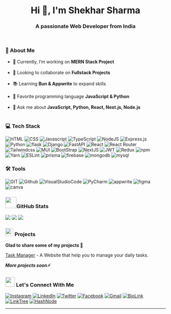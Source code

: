 <h1 align="center">Hi 👋, I'm Shekhar Sharma</h1>
<h3 align="center">A passionate Web Developer from India</h3>
<br>

### 💫 About Me

- 🔭 Currently, I’m working on **MERN Stack Project** <br><br>
- 👯 Looking to collaborate on **Fullstack Projects**  <br><br>
- 📚 Learning **Bun & Appwrite** to expand skills <br><br>
- 🌟 Favorite programming language **JavaScript & Python** <br><br>
- 💬 Ask me about **JavaScript, Python, React, Next.js, Node.js** <br><br>

### 💻 Tech Stack

![HTML](https://img.shields.io/badge/-HTML5-000?style=for-the-badge&logo=html5&logoColor=e34c26) ![CSS](https://img.shields.io/badge/-CSS3-000?style=for-the-badge&logo=css3&logoColor=2965f1) ![Javascript](https://img.shields.io/badge/-JavaScript-000?style=for-the-badge&logo=javascript&logoColor=f0db4f) ![TypeScript](https://img.shields.io/badge/typescript-000.svg?style=for-the-badge&logo=typescript&logoColor=007acc) ![NodeJS](https://img.shields.io/badge/node.js-000?style=for-the-badge&logo=node.js&logoColor=3c873a) ![Express.js](https://img.shields.io/badge/express.js-000.svg?style=for-the-badge&logo=express&logoColor=%2361DAFB) ![Python](https://img.shields.io/badge/-python-000?style=for-the-badge&logo=python&logoColor=ffdd54) ![flask](https://img.shields.io/badge/-flask-000?style=for-the-badge&logo=flask) ![Django](https://img.shields.io/badge/-Django-000?style=for-the-badge&logo=Django) ![FastAPI](https://img.shields.io/badge/-FastAPI-000?style=for-the-badge&logo=fastapi) ![React](https://img.shields.io/badge/-React-000?style=for-the-badge&logo=React) ![React Router](https://img.shields.io/badge/React_Router-000?style=for-the-badge&logo=react-router&logoColor=white) ![Tailwindcss](https://img.shields.io/badge/-TailWind_Css-000?style=for-the-badge&logo=tailwindcss) ![MUI](https://img.shields.io/badge/MUI-000.svg?style=for-the-badge&logo=mui&logoColor=f44336) ![BootStrap](https://img.shields.io/badge/-Bootstarp-000?style=for-the-badge&logo=Bootstrap&logoColor=007bff) ![NextJS](https://img.shields.io/badge/Next.js-black?style=for-the-badge&logo=next.js&logoColor=white)  ![JWT](https://img.shields.io/badge/JWT-black?style=for-the-badge&logo=JSON%20web%20tokens) ![Redux](https://img.shields.io/badge/redux-000.svg?style=for-the-badge&logo=redux&logoColor=764abc) ![npm](https://img.shields.io/badge/-npm-000?style=for-the-badge&logo=npm) ![Yarn](https://img.shields.io/badge/yarn-000.svg?style=for-the-badge&logo=yarn&logoColor=white) ![ESLint](https://img.shields.io/badge/ESLint-000?style=for-the-badge&logo=eslint&logoColor=A0A0F5) ![prisma](https://img.shields.io/badge/-Prisma-000?style=for-the-badge&logo=prisma) ![firebase](https://img.shields.io/badge/-Firebase-000?style=for-the-badge&logo=firebase) ![mongodb](https://img.shields.io/badge/-mongodb-000?style=for-the-badge&logo=mongodb) ![mysql](https://img.shields.io/badge/-MySQL-000?style=for-the-badge&logo=mysql) 

### 🛠️ Tools

![GIT](https://img.shields.io/badge/-GIT-000?style=for-the-badge&logo=git) ![Github](https://img.shields.io/badge/-github-000?style=for-the-badge&logo=github) ![VisualStudioCode](https://img.shields.io/badge/-vs_code-000?style=for-the-badge&logo=visualstudiocode&logoColor=0A66C2) ![PyCharm](https://img.shields.io/badge/-pycharm-000?style=for-the-badge&logo=pycharm&logoColor=FFFF00) ![appwrite](https://img.shields.io/badge/-appwrite-000?style=for-the-badge&logo=appwrite) ![figma](https://img.shields.io/badge/-figma-000?style=for-the-badge&logo=figma) ![canva](https://img.shields.io/badge/-canva-000?style=for-the-badge&logo=canva)

### <img src="https://media.giphy.com/media/iY8CRBdQXODJSCERIr/giphy.gif" width="35"><b>GitHub Stats</b>

![](https://github-readme-stats.vercel.app/api?username=shekhar-sikku&theme=dark&show_icons=true&hide_border=false&count_private=false) ![](https://github-readme-streak-stats.herokuapp.com/?user=shekhar-sikku&theme=dark&hide_border=false) ![](https://github-readme-stats.vercel.app/api/top-langs/?username=shekhar-sikku&theme=dark&hide_border=false&include_all_commits=false&count_private=false&layout=compact)

### <img src="https://media2.giphy.com/media/QssGEmpkyEOhBCb7e1/giphy.gif?cid=ecf05e47a0n3gi1bfqntqmob8g9aid1oyj2wr3ds3mg700bl&rid=giphy.gif" width ="25"> <b> Projects </b>

**Glad to share some of my projects 🚀**

[Task Manager](https://github.com/shekhar-sikku/task-manager.git) - A Website that help you to manage your daily tasks.
<br>

***More projects soon⚡***
<br>

### <img src="https://media.tenor.com/images/22f42c11b612b041b4038573dca18a2d/tenor.gif" width="30"><b> Let's Connect With Me</b>  

<a href="https://www.instagram.com/shekhar_sikku">![Instagram](https://img.shields.io/badge/-instagram-000?&style=for-the-badge&logo=instagram&logoColor=E4405F)</a> <a href="https://www.linkedin.com/in/shekhar-sikku">![LinkedIn](https://img.shields.io/badge/-LinkedIn-000?&style=for-the-badge&logo=linkedin&logoColor=0A66C2)</a> <a href="https://twitter.com/shekhar_sikku">![Twitter](https://img.shields.io/badge/-Twitter-000?&style=for-the-badge&logo=x&logoColor=F9423A)</a> <a href="https://www.facebook.com/shekhar.sikku">![Facebook](https://img.shields.io/badge/-facebook-000?&style=for-the-badge&logo=facebook&logoColor=1877F2)</a> <a href="https://mail.google.com/mail/u/0/?tab=rm#inbox?compose=new&to=shekharsharma.ss9151@gmail.com">![Gmail](https://img.shields.io/badge/-Gmail-000?&style=for-the-badge&logo=gmail&logoColor=EB1928)</a> <a href="#">![BioLink](https://img.shields.io/badge/-biolink-000?&style=for-the-badge&logo=biolink&logoColor=EB1928)</a> <a href="#">![LinkTree](https://img.shields.io/badge/-linktree-000?&style=for-the-badge&logo=linktree&logoColor=43E55E)</a> <a href="#">![HashNode](https://img.shields.io/badge/-hashnode-000?&style=for-the-badge&logo=hashnode&logoColor=2962FF)</a>

---
